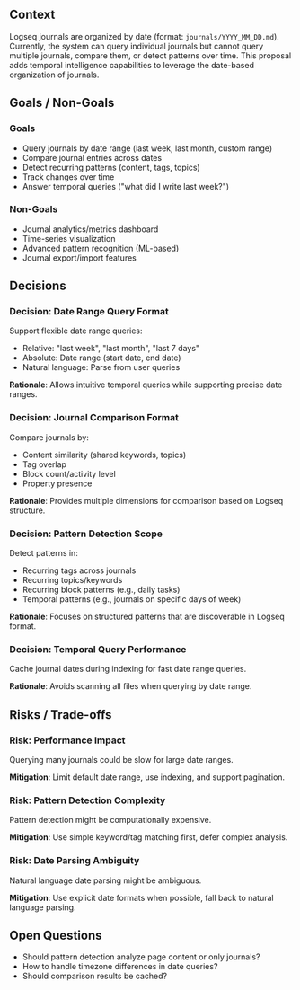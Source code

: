 ## Context

Logseq journals are organized by date (format: `journals/YYYY_MM_DD.md`). Currently, the system can query individual journals but cannot query multiple journals, compare them, or detect patterns over time. This proposal adds temporal intelligence capabilities to leverage the date-based organization of journals.

## Goals / Non-Goals

### Goals
- Query journals by date range (last week, last month, custom range)
- Compare journal entries across dates
- Detect recurring patterns (content, tags, topics)
- Track changes over time
- Answer temporal queries ("what did I write last week?")

### Non-Goals
- Journal analytics/metrics dashboard
- Time-series visualization
- Advanced pattern recognition (ML-based)
- Journal export/import features

## Decisions

### Decision: Date Range Query Format
Support flexible date range queries:
- Relative: "last week", "last month", "last 7 days"
- Absolute: Date range (start date, end date)
- Natural language: Parse from user queries

**Rationale**: Allows intuitive temporal queries while supporting precise date ranges.

### Decision: Journal Comparison Format
Compare journals by:
- Content similarity (shared keywords, topics)
- Tag overlap
- Block count/activity level
- Property presence

**Rationale**: Provides multiple dimensions for comparison based on Logseq structure.

### Decision: Pattern Detection Scope
Detect patterns in:
- Recurring tags across journals
- Recurring topics/keywords
- Recurring block patterns (e.g., daily tasks)
- Temporal patterns (e.g., journals on specific days of week)

**Rationale**: Focuses on structured patterns that are discoverable in Logseq format.

### Decision: Temporal Query Performance
Cache journal dates during indexing for fast date range queries.

**Rationale**: Avoids scanning all files when querying by date range.

## Risks / Trade-offs

### Risk: Performance Impact
Querying many journals could be slow for large date ranges.

**Mitigation**: Limit default date range, use indexing, and support pagination.

### Risk: Pattern Detection Complexity
Pattern detection might be computationally expensive.

**Mitigation**: Use simple keyword/tag matching first, defer complex analysis.

### Risk: Date Parsing Ambiguity
Natural language date parsing might be ambiguous.

**Mitigation**: Use explicit date formats when possible, fall back to natural language parsing.

## Open Questions

- Should pattern detection analyze page content or only journals?
- How to handle timezone differences in date queries?
- Should comparison results be cached?

